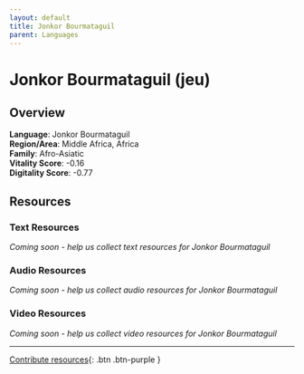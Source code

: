 ```yaml
---
layout: default
title: Jonkor Bourmataguil
parent: Languages
---
```


# Jonkor Bourmataguil (jeu)

## Overview

**Language**: Jonkor Bourmataguil  
**Region/Area**: Middle Africa, Africa  
**Family**: Afro-Asiatic  
**Vitality Score**: -0.16  
**Digitality Score**: -0.77  

## Resources

### Text Resources
*Coming soon - help us collect text resources for Jonkor Bourmataguil*

### Audio Resources
*Coming soon - help us collect audio resources for Jonkor Bourmataguil*

### Video Resources
*Coming soon - help us collect video resources for Jonkor Bourmataguil*

---

[Contribute resources](https://fairtrain.github.io/){: .btn .btn-purple }

